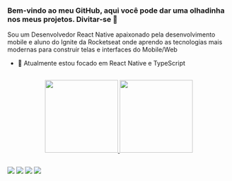 ### Bem-vindo ao meu GitHub, aqui você pode dar uma olhadinha nos meus projetos. Divitar-se 👋

Sou um Desenvolvedor React Native apaixonado pela desenvolvimento mobile e aluno do Ignite da Rocketseat onde aprendo as tecnologias mais modernas para construir telas e interfaces do Mobile/Web

- 🌱 Atualmente estou focado em React Native e TypeScript

##

<div align="center">
  <a href="https://github.com/Ninodev30">
  <img height="165em" src="https://github-readme-stats.vercel.app/api?username=Ninodev30&show_icons=true&theme=tokyonight&include_all_commits=true&count_private=true"/>
  <img height="165em" src="https://github-readme-stats.vercel.app/api/top-langs/?username=Ninodev30&layout=compact&langs_count=7&theme=tokyonight"/>
</div>

##

<div> 
  <a href="https://www.linkedin.com/in/enzo-dev/" target="_blank"><img src="https://img.shields.io/badge/-LinkedIn-%230077B5?style=for-the-badge&logo=linkedin&logoColor=white" target="_blank"></a> 
    <a href = "mailto:ninodm.dev@gmail.com"><img src="https://img.shields.io/badge/-Gmail-%23333?style=for-the-badge&logo=gmail&logoColor=white" target="_blank"></a>
  <a href ="https://api.whatsapp.com/send?phone=5579998073611" target="_blank"><img src="https://img.shields.io/badge/WhatsApp-25D366?style=for-the-badge&logo=whatsapp&logoColor=white"></a>
  <a href="https://www.instagram.com/enzo.devv" target="_blank"><img src="https://img.shields.io/badge/-Instagram-%23E4405F?style=for-the-badge&logo=instagram&logoColor=white" target="_blank"></a>
 
</div>
